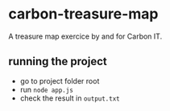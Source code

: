 # carbon-treasure-map
A treasure map exercice by and for Carbon IT.

## running the project
- go to project folder root
- run ``node app.js``
- check the result in ``output.txt``
